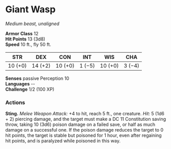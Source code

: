 # Giant Wasp 
_Medium beast, unaligned_

**Armor Class** 12    
**Hit Points** 13 (3d8)    
**Speed** 10 ft., fly 50 ft. 

| STR     | DEX     | CON     | INT     | WIS     | CHA     |
|---------|---------|---------|---------|---------|---------|
| 10 (+0) | 14 (+2) | 10 (+0) | 1 (−5)  | 10 (+0) | 3 (−4)  |  

**Senses** passive Perception 10    
**Languages** --    
**Challenge** 1/2 (100 XP) 

### Actions 
**Sting.** _Melee Weapon Attack:_ +4 to hit, reach 5 ft., one creature. _Hit:_ 5 (1d6 + 2) piercing damage, and the target must make a DC 11 Constitution saving throw, taking 10 (3d6) poison damage on a failed save, or half as much damage on a successful one. If the poison damage reduces the target to 0 hit points, the target is stable but poisoned for 1 hour, even after regaining hit points, and is paralyzed while poisoned in this way. 
